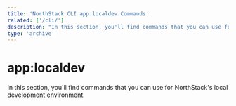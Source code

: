 ```yaml
---
title: 'NorthStack CLI app:localdev Commands'
related: ['/cli/']
description: "In this section, you'll find commands that you can use for NorthStack's local development environment."
type: 'archive'
---
```


# app:localdev

In this section, you'll find commands that you can use for NorthStack's local development environment.
